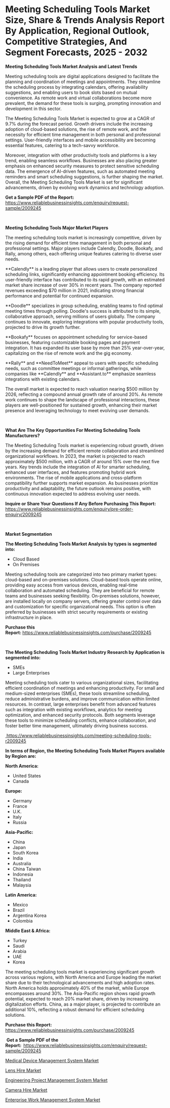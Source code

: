 <p><h1>Meeting Scheduling Tools Market Size, Share & Trends Analysis Report By Application, Regional Outlook, Competitive Strategies, And Segment Forecasts, 2025 - 2032</h1></p><p><strong>Meeting Scheduling Tools Market Analysis and Latest Trends</strong></p>
<p><p>Meeting scheduling tools are digital applications designed to facilitate the planning and coordination of meetings and appointments. They streamline the scheduling process by integrating calendars, offering availability suggestions, and enabling users to book slots based on mutual convenience. As remote work and virtual collaborations become more prevalent, the demand for these tools is surging, prompting innovation and development in this sector.</p><p>The Meeting Scheduling Tools Market is expected to grow at a CAGR of 9.7% during the forecast period. Growth drivers include the increasing adoption of cloud-based solutions, the rise of remote work, and the necessity for efficient time management in both personal and professional settings. User-friendly interfaces and mobile accessibility are becoming essential features, catering to a tech-savvy workforce.</p><p>Moreover, integration with other productivity tools and platforms is a key trend, enabling seamless workflows. Businesses are also placing greater emphasis on enhanced security measures to protect sensitive scheduling data. The emergence of AI-driven features, such as automated meeting reminders and smart scheduling suggestions, is further shaping the market. Overall, the Meeting Scheduling Tools Market is set for significant advancements, driven by evolving work dynamics and technology adoption.</p></p>
<p><strong>Get a Sample PDF of the Report:&nbsp;</strong> <a href="https://www.reliablebusinessinsights.com/enquiry/request-sample/2009245?utm_campaign=57&utm_medium=2&utm_source=Github&utm_content=ia&utm_term=10032025&utm_id=meeting-scheduling-tools">https://www.reliablebusinessinsights.com/enquiry/request-sample/2009245</a></p>
<p>&nbsp;</p>
<p><strong>Meeting Scheduling Tools Major Market Players</strong></p>
<p><p>The meeting scheduling tools market is increasingly competitive, driven by the rising demand for efficient time management in both personal and professional settings. Major players include Calendly, Doodle, Bookafy, and Rally, among others, each offering unique features catering to diverse user needs.</p><p>**Calendly** is a leading player that allows users to create personalized scheduling links, significantly enhancing appointment booking efficiency. Its user-friendly interface has contributed to its rapid growth, with an estimated market share increase of over 30% in recent years. The company reported revenues exceeding $70 million in 2021, indicating strong financial performance and potential for continued expansion.</p><p>**Doodle** specializes in group scheduling, enabling teams to find optimal meeting times through polling. Doodle's success is attributed to its simple, collaborative approach, serving millions of users globally. The company continues to innovate, exploring integrations with popular productivity tools, projected to drive its growth further.</p><p>**Bookafy** focuses on appointment scheduling for service-based businesses, featuring customizable booking pages and payment integration. It has expanded its user base by more than 25% year-over-year, capitalizing on the rise of remote work and the gig economy.</p><p>**Rally** and **NeedToMeet** appeal to users with specific scheduling needs, such as committee meetings or informal gatherings, while companies like **Calendly** and **Assistant.to** emphasize seamless integrations with existing calendars.</p><p>The overall market is expected to reach valuation nearing $500 million by 2026, reflecting a compound annual growth rate of around 20%. As remote work continues to shape the landscape of professional interactions, these players are well-positioned for sustained growth, enhancing their market presence and leveraging technology to meet evolving user demands.</p></p>
<p>&nbsp;</p>
<p><strong>What Are The Key Opportunities For Meeting Scheduling Tools Manufacturers?</strong></p>
<p><p>The Meeting Scheduling Tools market is experiencing robust growth, driven by the increasing demand for efficient remote collaboration and streamlined organizational workflows. In 2023, the market is projected to reach approximately $500 million, with a CAGR of around 15% over the next five years. Key trends include the integration of AI for smarter scheduling, enhanced user interfaces, and features promoting hybrid work environments. The rise of mobile applications and cross-platform compatibility further supports market expansion. As businesses prioritize productivity and adaptability, the future outlook remains positive, with continuous innovation expected to address evolving user needs.</p></p>
<p><strong>Inquire or Share Your Questions If Any Before Purchasing This Report:</strong> <a href="https://www.reliablebusinessinsights.com/enquiry/pre-order-enquiry/2009245?utm_campaign=57&utm_medium=2&utm_source=Github&utm_content=ia&utm_term=10032025&utm_id=meeting-scheduling-tools">https://www.reliablebusinessinsights.com/enquiry/pre-order-enquiry/2009245</a></p>
<p>&nbsp;</p>
<p><strong>Market Segmentation</strong></p>
<p><strong>The Meeting Scheduling Tools Market Analysis by types is segmented into:</strong></p>
<p><ul><li>Cloud Based</li><li>On Premises</li></ul></p>
<p><p>Meeting scheduling tools are categorized into two primary market types: cloud-based and on-premises solutions. Cloud-based tools operate online, providing easy access from various devices, enabling real-time collaboration and automated scheduling. They are beneficial for remote teams and businesses seeking flexibility. On-premises solutions, however, are installed locally on company servers, offering greater control over data and customization for specific organizational needs. This option is often preferred by businesses with strict security requirements or existing infrastructure in place.</p></p>
<p><strong>Purchase this Report:&nbsp;</strong><a href="https://www.reliablebusinessinsights.com/purchase/2009245?utm_campaign=57&utm_medium=2&utm_source=Github&utm_content=ia&utm_term=10032025&utm_id=meeting-scheduling-tools">https://www.reliablebusinessinsights.com/purchase/2009245</a></p>
<p>&nbsp;</p>
<p><strong>The Meeting Scheduling Tools Market Industry Research by Application is segmented into:</strong></p>
<p><ul><li>SMEs</li><li>Large Enterprises</li></ul></p>
<p><p>Meeting scheduling tools cater to various organizational sizes, facilitating efficient coordination of meetings and enhancing productivity. For small and medium-sized enterprises (SMEs), these tools streamline scheduling, reduce administrative burdens, and improve communication within limited resources. In contrast, large enterprises benefit from advanced features such as integration with existing workflows, analytics for meeting optimization, and enhanced security protocols. Both segments leverage these tools to minimize scheduling conflicts, enhance collaboration, and foster better time management, ultimately driving business success.</p></p>
<p><a href="https://www.reliablebusinessinsights.com/meeting-scheduling-tools-r2009245?utm_campaign=57&utm_medium=2&utm_source=Github&utm_content=ia&utm_term=10032025&utm_id=meeting-scheduling-tools">&nbsp;https://www.reliablebusinessinsights.com/meeting-scheduling-tools-r2009245</a></p>
<p><strong>In terms of Region, the Meeting Scheduling Tools Market Players available by Region are:</strong></p>
<p>
    <p> <strong> North America: </strong>
        <ul>
            <li>United States</li>
            <li>Canada</li>
        </ul>
        </p> 
    <p> <strong> Europe: </strong>
        <ul>
            <li>Germany</li>
            <li>France</li>
            <li>U.K.</li>
            <li>Italy</li>
            <li>Russia</li>
        </ul>
        </p> 
    <p> <strong> Asia-Pacific: </strong>
        <ul>
            <li>China</li>
            <li>Japan</li>
            <li>South Korea</li>
            <li>India</li>
            <li>Australia</li>
            <li>China Taiwan</li>
            <li>Indonesia</li>
            <li>Thailand</li>
            <li>Malaysia</li>
        </ul>
        </p> 
    <p> <strong> Latin America: </strong>
        <ul>
            <li>Mexico</li>
            <li>Brazil</li>
            <li>Argentina Korea</li>
            <li>Colombia</li>
        </ul>
        </p> 
    <p> <strong> Middle East & Africa: </strong>
        <ul>
            <li>Turkey</li>
            <li>Saudi</li>
            <li>Arabia</li>
            <li>UAE</li>
            <li>Korea</li>
        </ul>
    </p>
    </p>
<p><p>The meeting scheduling tools market is experiencing significant growth across various regions, with North America and Europe leading the market share due to their technological advancements and high adoption rates. North America holds approximately 40% of the market, while Europe encompasses around 30%. The Asia-Pacific region shows rapid growth potential, expected to reach 20% market share, driven by increasing digitalization efforts. China, as a major player, is projected to contribute an additional 10%, reflecting a robust demand for efficient scheduling solutions.</p></p>
<p><strong>Purchase this Report: </strong><a href="https://www.reliablebusinessinsights.com/purchase/2009245?utm_campaign=57&utm_medium=2&utm_source=Github&utm_content=ia&utm_term=10032025&utm_id=meeting-scheduling-tools">https://www.reliablebusinessinsights.com/purchase/2009245</a></p>
<p>&nbsp;<strong>Get a Sample PDF of the Report:&nbsp;&nbsp;</strong><a href="https://www.reliablebusinessinsights.com/enquiry/request-sample/2009245?utm_campaign=57&utm_medium=2&utm_source=Github&utm_content=ia&utm_term=10032025&utm_id=meeting-scheduling-tools">https://www.reliablebusinessinsights.com/enquiry/request-sample/2009245</a></p>
<p><strong></strong></p>
<p><p><a href="https://github.com/cachuhashieb/Market-Research-Report-List-1/blob/main/medical-device-management-system-market.md?utm_campaign=57&utm_medium=2&utm_source=Github&utm_content=ia&utm_term=10032025&utm_id=meeting-scheduling-tools">Medical Device Management System Market</a></p><p><a href="https://github.com/lenjakam/Market-Research-Report-List-1/blob/main/lens-hire-market.md?utm_campaign=57&utm_medium=2&utm_source=Github&utm_content=ia&utm_term=10032025&utm_id=meeting-scheduling-tools">Lens Hire Market</a></p><p><a href="https://github.com/denuetkachci/Market-Research-Report-List-1/blob/main/engineering-project-management-system-market.md?utm_campaign=57&utm_medium=2&utm_source=Github&utm_content=ia&utm_term=10032025&utm_id=meeting-scheduling-tools">Engineering Project Management System Market</a></p><p><a href="https://github.com/quiraytaibat/Market-Research-Report-List-1/blob/main/camera-hire-market.md?utm_campaign=57&utm_medium=2&utm_source=Github&utm_content=ia&utm_term=10032025&utm_id=meeting-scheduling-tools">Camera Hire Market</a></p><p><a href="https://github.com/groszsaoudrd/Market-Research-Report-List-1/blob/main/enterprise-work-management-system-market.md?utm_campaign=57&utm_medium=2&utm_source=Github&utm_content=ia&utm_term=10032025&utm_id=meeting-scheduling-tools">Enterprise Work Management System Market</a></p></p>